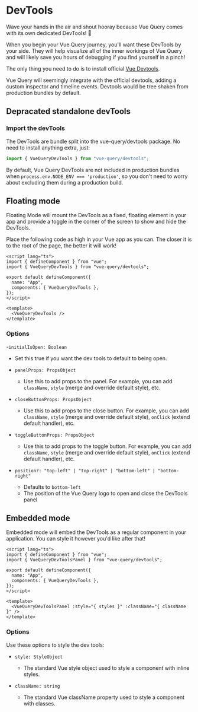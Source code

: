 # DevTools

Wave your hands in the air and shout hooray because Vue Query comes with its own dedicated DevTools! 🥳

When you begin your Vue Query journey, you'll want these DevTools by your side. They will help visualize all of the inner workings of Vue Query and will likely save you hours of debugging if you find yourself in a pinch!

The only thing you need to do is to install official [Vue Devtools](https://devtools.vuejs.org/guide/installation.html).

Vue Query will seemingly integrate with the official devtools, adding a custom inspector and timeline events. Devtools would be tree shaken from production bundles by default.


## Depracated standalone devTools

### Import the devTools

The DevTools are bundle split into the vue-query/devtools package. No need to install anything extra, just:

```ts
import { VueQueryDevTools } from "vue-query/devtools";
```
By default, Vue Query DevTools are not included in production bundles when `process.env.NODE_ENV === 'production'`, so you don't need to worry about excluding them during a production build.


## Floating mode

Floating Mode will mount the DevTools as a fixed, floating element in your app and provide a toggle in the corner of the screen to show and hide the DevTools.

Place the following code as high in your Vue app as you can. The closer it is to the root of the page, the better it will work!

```vue
<script lang="ts">
import { defineComponent } from "vue";
import { VueQueryDevTools } from "vue-query/devtools";

export default defineComponent({
  name: "App",
  components: { VueQueryDevTools },
});
</script>

<template>
  <VueQueryDevTools />
</template>
```

### Options

-`initialIsOpen: Boolean`
  - Set this true if you want the dev tools to default to being open.

- `panelProps: PropsObject`
   - Use this to add props to the panel. For example, you can add `className`, `style` (merge and override default style), etc.

- `closeButtonProps: PropsObject`
   - Use this to add props to the close button. For example, you can add `className`, `style` (merge and override default style), `onClick` (extend default handler), etc.

- `toggleButtonProps: PropsObject`
   - Use this to add props to the toggle button. For example, you can add `className`, `style` (merge and override default style), `onClick` (extend default handler), etc.

- `position?: "top-left" | "top-right" | "bottom-left" | "bottom-right"`
   - Defaults to `bottom-left`
   - The position of the Vue Query logo to open and close the DevTools panel


## Embedded mode

Embedded mode will embed the DevTools as a regular component in your application. You can style it however you'd like after that!

```vue
<script lang="ts">
import { defineComponent } from "vue";
import { VueQueryDevToolsPanel } from "vue-query/devtools";

export default defineComponent({
  name: "App",
  components: { VueQueryDevTools },
});
</script>

<template>
  <VueQueryDevToolsPanel :style="{ styles }" :className="{ className }" />
</template>
```

### Options

Use these options to style the dev tools:

- `style: StyleObject`
  - The standard Vue style object used to style a component with inline styles.

- `className: string`
  - The standard Vue className property used to style a component with classes.
